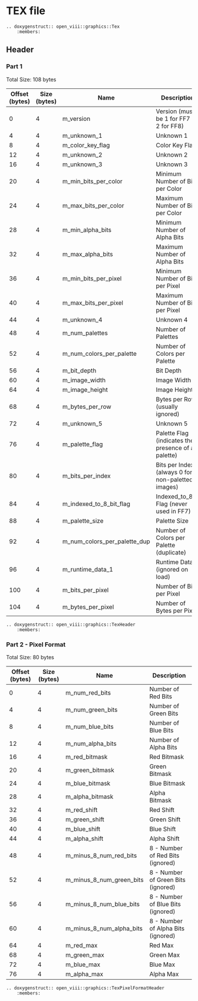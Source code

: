 TEX file
=====

```{eval-rst}
.. doxygenstruct:: open_viii::graphics::Tex
    :members:
```

## Header

### Part 1

Total Size: 108 bytes

| Offset (bytes) | Size (bytes) | Name                         | Description                                          |
| -------------- | ------------ | ---------------------------- | ---------------------------------------------------- |
| 0              | 4            | m_version                    | Version (must be 1 for FF7 or 2 for FF8)             |
| 4              | 4            | m_unknown_1                  | Unknown 1                                            |
| 8              | 4            | m_color_key_flag             | Color Key Flag                                       |
| 12             | 4            | m_unknown_2                  | Unknown 2                                            |
| 16             | 4            | m_unknown_3                  | Unknown 3                                            |
| 20             | 4            | m_min_bits_per_color         | Minimum Number of Bits per Color                     |
| 24             | 4            | m_max_bits_per_color         | Maximum Number of Bits per Color                     |
| 28             | 4            | m_min_alpha_bits             | Minimum Number of Alpha Bits                         |
| 32             | 4            | m_max_alpha_bits             | Maximum Number of Alpha Bits                         |
| 36             | 4            | m_min_bits_per_pixel         | Minimum Number of Bits per Pixel                     |
| 40             | 4            | m_max_bits_per_pixel         | Maximum Number of Bits per Pixel                     |
| 44             | 4            | m_unknown_4                  | Unknown 4                                            |
| 48             | 4            | m_num_palettes               | Number of Palettes                                   |
| 52             | 4            | m_num_colors_per_palette     | Number of Colors per Palette                         |
| 56             | 4            | m_bit_depth                  | Bit Depth                                            |
| 60             | 4            | m_image_width                | Image Width                                          |
| 64             | 4            | m_image_height               | Image Height                                         |
| 68             | 4            | m_bytes_per_row              | Bytes per Row (usually ignored)                      |
| 72             | 4            | m_unknown_5                  | Unknown 5                                            |
| 76             | 4            | m_palette_flag               | Palette Flag (indicates the presence of a palette)   |
| 80             | 4            | m_bits_per_index             | Bits per Index (always 0 for non-paletted images)    |
| 84             | 4            | m_indexed_to_8_bit_flag      | Indexed_to_8bit Flag (never used in FF7)             |
| 88             | 4            | m_palette_size               | Palette Size                                         |
| 92             | 4            | m_num_colors_per_palette_dup | Number of Colors per Palette (duplicate)             |
| 96             | 4            | m_runtime_data_1             | Runtime Data 1 (ignored on load)                     |
| 100            | 4            | m_bits_per_pixel             | Number of Bits per Pixel                             |
| 104            | 4            | m_bytes_per_pixel            | Number of Bytes per Pixel                            |

```{eval-rst}
.. doxygenstruct:: open_viii::graphics::TexHeader
    :members:
```

### Part 2 - Pixel Format

Total Size: 80 bytes

| Offset (bytes) | Size (bytes) | Name                     | Description                        |
|----------------|--------------|--------------------------|------------------------------------|
| 0              | 4            | m_num_red_bits           | Number of Red Bits                 |
| 4              | 4            | m_num_green_bits         | Number of Green Bits               |
| 8              | 4            | m_num_blue_bits          | Number of Blue Bits                |
| 12             | 4            | m_num_alpha_bits         | Number of Alpha Bits               |
| 16             | 4            | m_red_bitmask            | Red Bitmask                        |
| 20             | 4            | m_green_bitmask          | Green Bitmask                      |
| 24             | 4            | m_blue_bitmask           | Blue Bitmask                       |
| 28             | 4            | m_alpha_bitmask          | Alpha Bitmask                      |
| 32             | 4            | m_red_shift              | Red Shift                          |
| 36             | 4            | m_green_shift            | Green Shift                        |
| 40             | 4            | m_blue_shift             | Blue Shift                         |
| 44             | 4            | m_alpha_shift            | Alpha Shift                        |
| 48             | 4            | m_minus_8_num_red_bits   | 8 - Number of Red Bits (ignored)   |
| 52             | 4            | m_minus_8_num_green_bits | 8 - Number of Green Bits (ignored) |
| 56             | 4            | m_minus_8_num_blue_bits  | 8 - Number of Blue Bits (ignored)  |
| 60             | 4            | m_minus_8_num_alpha_bits | 8 - Number of Alpha Bits (ignored) |
| 64             | 4            | m_red_max                | Red Max                            |
| 68             | 4            | m_green_max              | Green Max                          |
| 72             | 4            | m_blue_max               | Blue Max                           |
| 76             | 4            | m_alpha_max              | Alpha Max                          |

```{eval-rst}
.. doxygenstruct:: open_viii::graphics::TexPixelFormatHeader
    :members:
```